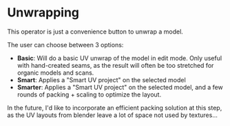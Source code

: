 # Unwrapping

This operator is just a convenience button to unwrap a model.

The user can choose between 3 options:
* **Basic**: Will do a basic UV unwrap of the model in edit mode. Only useful with hand-created seams, as the result will often be too stretched for organic models and scans.
* **Smart**: Applies a "Smart UV project" on the selected model
* **Smarter**: Applies a "Smart UV project" on the selected model, and a few rounds of packing + scaling to optimize the layout.

In the future, I'd like to incorporate an efficient packing solution at this step, as the UV layouts from blender leave a lot of space not used by textures...
